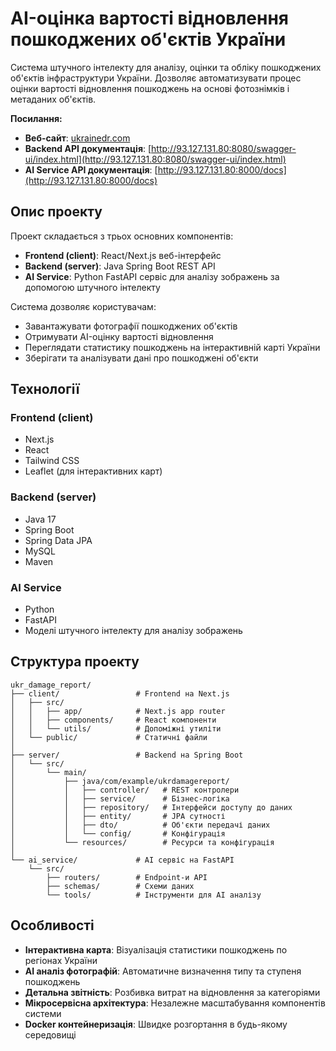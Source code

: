# AI-оцінка вартості відновлення пошкоджених об'єктів України

Система штучного інтелекту для аналізу, оцінки та обліку пошкоджених об'єктів інфраструктури України. Дозволяє автоматизувати процес оцінки вартості відновлення пошкоджень на основі фотознімків і метаданих об'єктів.

**Посилання:**
- **Веб-сайт**: [ukrainedr.com](http://93.127.131.80:3000)
- **Backend API документація**: [http://93.127.131.80:8080/swagger-ui/index.html](http://93.127.131.80:8080/swagger-ui/index.html)
- **AI Service API документація**: [http://93.127.131.80:8000/docs](http://93.127.131.80:8000/docs)

## Опис проекту

Проект складається з трьох основних компонентів:
- **Frontend (client)**: React/Next.js веб-інтерфейс
- **Backend (server)**: Java Spring Boot REST API
- **AI Service**: Python FastAPI сервіс для аналізу зображень за допомогою штучного інтелекту

Система дозволяє користувачам:
- Завантажувати фотографії пошкоджених об'єктів
- Отримувати AI-оцінку вартості відновлення
- Переглядати статистику пошкоджень на інтерактивній карті України
- Зберігати та аналізувати дані про пошкоджені об'єкти

## Технології

### Frontend (client)
- Next.js
- React
- Tailwind CSS
- Leaflet (для інтерактивних карт)

### Backend (server)
- Java 17
- Spring Boot
- Spring Data JPA
- MySQL
- Maven

### AI Service
- Python
- FastAPI
- Моделі штучного інтелекту для аналізу зображень

## Структура проекту

```
ukr_damage_report/
├── client/                 # Frontend на Next.js
│   ├── src/
│   │   ├── app/            # Next.js app router
│   │   ├── components/     # React компоненти
│   │   └── utils/          # Допоміжні утиліти
│   └── public/             # Статичні файли
│
├── server/                 # Backend на Spring Boot
│   └── src/
│       └── main/
│           ├── java/com/example/ukrdamagereport/
│           │   ├── controller/   # REST контролери
│           │   ├── service/      # Бізнес-логіка
│           │   ├── repository/   # Інтерфейси доступу до даних
│           │   ├── entity/       # JPA сутності
│           │   ├── dto/          # Об'єкти передачі даних
│           │   └── config/       # Конфігурація
│           └── resources/        # Ресурси та конфігурація
│
└── ai_service/             # AI сервіс на FastAPI
    └── src/
        ├── routers/        # Endpoint-и API
        ├── schemas/        # Схеми даних
        └── tools/          # Інструменти для AI аналізу
```

## Особливості

- **Інтерактивна карта**: Візуалізація статистики пошкоджень по регіонах України
- **AI аналіз фотографій**: Автоматичне визначення типу та ступеня пошкоджень
- **Детальна звітність**: Розбивка витрат на відновлення за категоріями
- **Мікросервісна архітектура**: Незалежне масштабування компонентів системи
- **Docker контейнеризація**: Швидке розгортання в будь-якому середовищі

```
